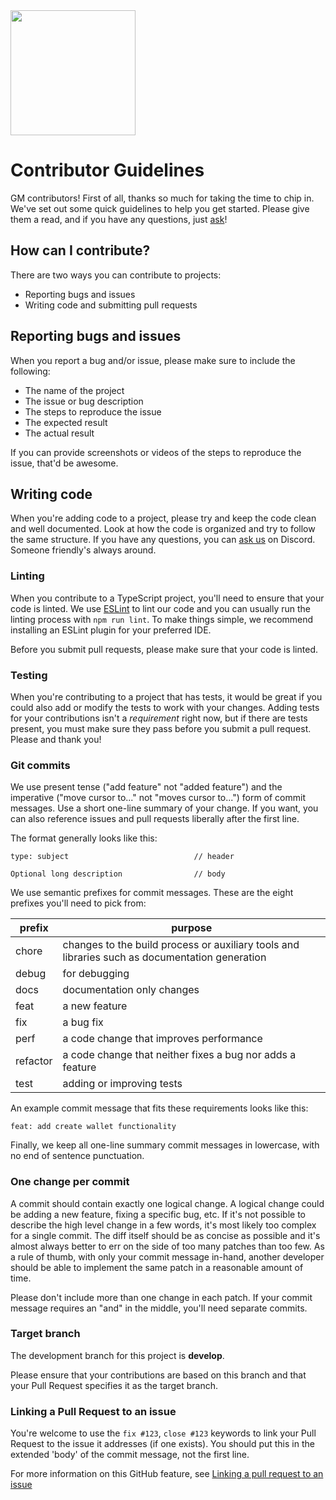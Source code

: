 <img src="https://cdn.edge.network/assets/img/edge-logo-green.svg" width="200">

# Contributor Guidelines

GM contributors! First of all, thanks so much for taking the time to chip in. We've set out some quick guidelines to help you get started. Please give them a read, and if you have any questions, just [ask](https://discord.gg/edgenetwork)!

## How can I contribute?

There are two ways you can contribute to projects:

- Reporting bugs and issues
- Writing code and submitting pull requests

## Reporting bugs and issues

When you report a bug and/or issue, please make sure to include the following:

- The name of the project
- The issue or bug description
- The steps to reproduce the issue
- The expected result
- The actual result

If you can provide screenshots or videos of the steps to reproduce the issue, that'd be awesome.

## Writing code

When you're adding code to a project, please try and keep the code clean and well documented. Look at how the code is organized and try to follow the same structure. If you have any questions, you can [ask us](https://discord.gg/edgenetwork) on Discord. Someone friendly's always around.

### Linting

When you contribute to a TypeScript project, you'll need to ensure that your code is linted. We use [ESLint](https://eslint.org/) to lint our code and you can usually run the linting process with `npm run lint`. To make things simple, we recommend installing an ESLint plugin for your preferred IDE.

Before you submit pull requests, please make sure that your code is linted.

### Testing

When you're contributing to a project that has tests, it would be great if you could also add or modify the tests to work with your changes. Adding tests for your contributions isn't a *requirement* right now, but if there are tests present, you must make sure they pass before you submit a pull request. Please and thank you!

### Git commits

We use present tense ("add feature" not "added feature") and the imperative ("move cursor to..." not "moves cursor to...") form of commit messages. Use a short one-line summary of your change. If you want, you can also reference issues and pull requests liberally after the first line.

The format generally looks like this:

```
type: subject                            // header

Optional long description                // body
```

We use semantic prefixes for commit messages. These are the eight prefixes you'll need to pick from:

| prefix   | purpose                                                                                           |
|----------|---------------------------------------------------------------------------------------------------|
| chore    | changes to the build process or auxiliary tools and libraries such as documentation generation    |
| debug    | for debugging                                                                                     |
| docs     | documentation only changes                                                                        |
| feat     | a new feature                                                                                     |
| fix      | a bug fix                                                                                         |
| perf     | a code change that improves performance                                                           |
| refactor | a code change that neither fixes a bug nor adds a feature                                         |
| test     | adding or improving tests                                                                         |

An example commit message that fits these requirements looks like this:

`feat: add create wallet functionality`

Finally, we keep all one-line summary commit messages in lowercase, with no end of sentence punctuation.

### One change per commit

A commit should contain exactly one logical change. A logical change could be adding a new feature, fixing a specific bug, etc. If it's not possible to describe the high level change in a few words, it's most likely too complex for a single commit. The diff itself should be as concise as possible and it's almost always better to err on the side of too many patches than too few. As a rule of thumb, with only your commit message in-hand, another developer should be able to implement the same patch in a reasonable amount of time.

Please don't include more than one change in each patch. If your commit message requires an "and" in the middle, you'll need separate commits.

### Target branch

The development branch for this project is **develop**.

Please ensure that your contributions are based on this branch and that your Pull Request specifies it as the target branch.

### Linking a Pull Request to an issue

You're welcome to use the `fix #123`, `close #123` keywords to link your Pull Request to the issue it addresses (if one exists). You should put this in the extended 'body' of the commit message, not the first line.

For more information on this GitHub feature, see [Linking a pull request to an issue](https://docs.github.com/en/issues/tracking-your-work-with-issues/linking-a-pull-request-to-an-issue)
